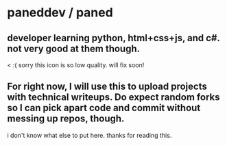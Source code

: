 # paneddev / paned
## developer learning python, html+css+js, and c#. not very good at them though.
< :( sorry this icon is so low quality. will fix soon! 
## For right now, I will use this to upload projects with technical writeups. Do expect random forks so I can pick apart code and commit without messing up repos, though.
i don't know what else to put here. thanks for reading this.
